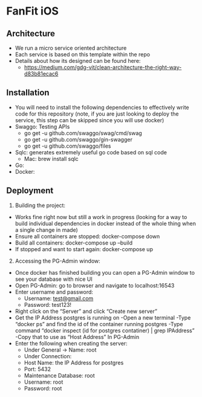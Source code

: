 # FanFit iOS

## Architecture

- We run a micro service oriented architecture
- Each service is based on this template within the repo
- Details about how its designed can be found here:
  - https://medium.com/gdg-vit/clean-architecture-the-right-way-d83b81ecac6


## Installation

- You will need to install the following dependencies to effectively write code for this repository (note, if you are just looking to deploy the service, this step can be skipped since you will use docker)
- Swaggo: Testing APIs
  - go get -u github.com/swaggo/swag/cmd/swag
  - go get -u github.com/swaggo/gin-swagger
  - go get -u github.com/swaggo/files
- Sqlc: generates extremely useful go code based on sql code
  - Mac: brew install sqlc
- Go:  
- Docker:


## Deployment

1. Building the project:
  - Works fine right now but still a work in progress (looking for a way to build individual dependencies in docker instead of the whole thing when a single change in made)
  - Ensure all containers are stopped: docker-compose down
  - Build all containers: docker-compose up –build
  - If stopped and want to start again: docker-compose up
2. Accessing the PG-Admin window:
  -	Once docker has finished building you can open a PG-Admin window to see your database with nice UI
  -	Open PG-Admin: go to browser and navigate to localhost:16543
  -	Enter username and password: 
    - Username: test@gmail.com
    -	Password: test123!
  -	Right click on the “Server” and click “Create new server”
  -	Get the IP Address postgres is running on
    -Open a new terminal
    -Type “docker ps” and find the id of the container running postgres
    -Type command “docker inspect (id for postgres contatiner) | grep IPAddress”
    -Copy that to use as “Host Address” In PG-Admin
  - Enter the following when creating the server:
    - Under General -> Name: root
    - Under Connection:
    - Host Name: the IP Address for postgres
    - Port: 5432
    - Maintenance Database: root
    - Username: root
    - Password: root


